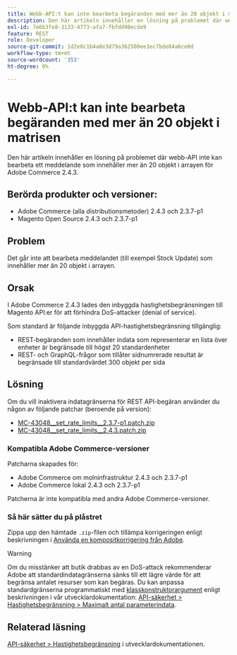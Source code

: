 ```yaml
---
title: Webb-API:t kan inte bearbeta begäranden med mer än 20 objekt i matrisen
description: Den här artikeln innehåller en lösning på problemet där webb-API inte kan bearbeta ett meddelande som innehåller mer än 20 objekt i arrayen för Adobe Commerce 2.4.3.
exl-id: 7e6b3fe8-3133-4773-afa7-fbfdd98ecde9
feature: REST
role: Developer
source-git-commit: 1d2e0c1b4a8e3d79a362500ee3ec7bde84a6ce0d
workflow-type: tm+mt
source-wordcount: '353'
ht-degree: 0%

---
```


# Webb-API:t kan inte bearbeta begäranden med mer än 20 objekt i matrisen

Den här artikeln innehåller en lösning på problemet där webb-API inte kan bearbeta ett meddelande som innehåller mer än 20 objekt i arrayen för Adobe Commerce 2.4.3.

## Berörda produkter och versioner:

* Adobe Commerce (alla distributionsmetoder) 2.4.3 och 2.3.7-p1
* Magento Open Source 2.4.3 och 2.3.7-p1

## Problem

Det går inte att bearbeta meddelandet (till exempel Stock Update) som innehåller mer än 20 objekt i arrayen.

## Orsak

I Adobe Commerce 2.4.3 lades den inbyggda hastighetsbegränsningen till Magento API:er för att förhindra DoS-attacker (denial of service).

Som standard är följande inbyggda API-hastighetsbegränsning tillgänglig:

* REST-begäranden som innehåller indata som representerar en lista över enheter är begränsade till högst 20 standardenheter
* REST- och GraphQL-frågor som tillåter sidnumrerade resultat är begränsade till standardvärdet 300 objekt per sida

## Lösning

Om du vill inaktivera indatagränserna för REST API-begäran använder du någon av följande patchar (beroende på version):

* [MC-43048__set_rate_limits__2.3.7-p1.patch.zip](assets/MC-43048__set_rate_limits__2.3.7-p1.patch.zip)
* [MC-43048__set_rate_limits__2.4.3.patch.zip](assets/MC-43048__set_rate_limits__2.4.3.patch.zip)

### Kompatibla Adobe Commerce-versioner

Patcharna skapades för:

* Adobe Commerce om molninfrastruktur 2.4.3 och 2.3.7-p1
* Adobe Commerce lokal 2.4.3 och 2.3.7-p1

Patcherna är inte kompatibla med andra Adobe Commerce-versioner.

### Så här sätter du på plåstret

Zippa upp den hämtade `.zip`-filen och tillämpa korrigeringen enligt beskrivningen i [Använda en kompositkorrigering från Adobe](/help/how-to/general/how-to-apply-a-composer-patch-provided-by-magento.md).

>[!WARNING]
>
>Om du misstänker att butik drabbas av en DoS-attack rekommenderar Adobe att standardindatagränserna sänks till ett lägre värde för att begränsa antalet resurser som kan begäras.  Du kan anpassa standardgränserna programmatiskt med [klasskonstruktorargument](https://devdocs.magento.com/guides/v2.4/extension-dev-guide/build/di-xml-file.html)
>enligt beskrivningen i vår utvecklardokumentation: [API-säkerhet > Hastighetsbegränsning > Maximalt antal parameterindata](https://devdocs.magento.com/guides/v2.4/get-started/api-security.html#rate-limiting).

## Relaterad läsning

[API-säkerhet > Hastighetsbegränsning](https://devdocs.magento.com/guides/v2.4/get-started/api-security.html#rate-limiting) i utvecklardokumentationen.
